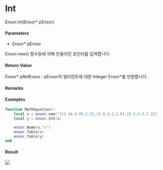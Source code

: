# Int

Ensor.Int\(Ensor\* pEnsor\)

#### Parameters

* Ensor\* pEnsor

Ensor.new\(\) 함수등에 의해 만들어진 포인터를 입력합니다.

#### Return Value

Ensor\* pRetEnsor : pEnsor의 엘리먼트에 대한 Integer Ensor\*를 반환합니다.

#### Remarks

#### Examples

```lua
function MathEquation()
	local x = ensor.new("{{3.14,4.05,1.5},{2.8,3.2,1.0},{5.5,4.3,7.2}}")
	local y = ensor.Int(x)

	ensor.Name(x,"x")
	ensor.Table(x)
	ensor.Table(y)
end
```

#### Result

![](/MathAPI/IntResult.png)

